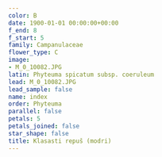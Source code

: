 ```yaml
---
color: B
date: 1900-01-01 00:00:00+00:00
f_end: 8
f_start: 5
family: Campanulaceae
flower_type: C
image:
- M_0_10082.JPG
latin: Phyteuma spicatum subsp. coeruleum
lead: M_0_10082.JPG
lead_sample: false
name: index
order: Phyteuma
parallel: false
petals: 5
petals_joined: false
star_shape: false
title: Klasasti repuš (modri)
---
```


